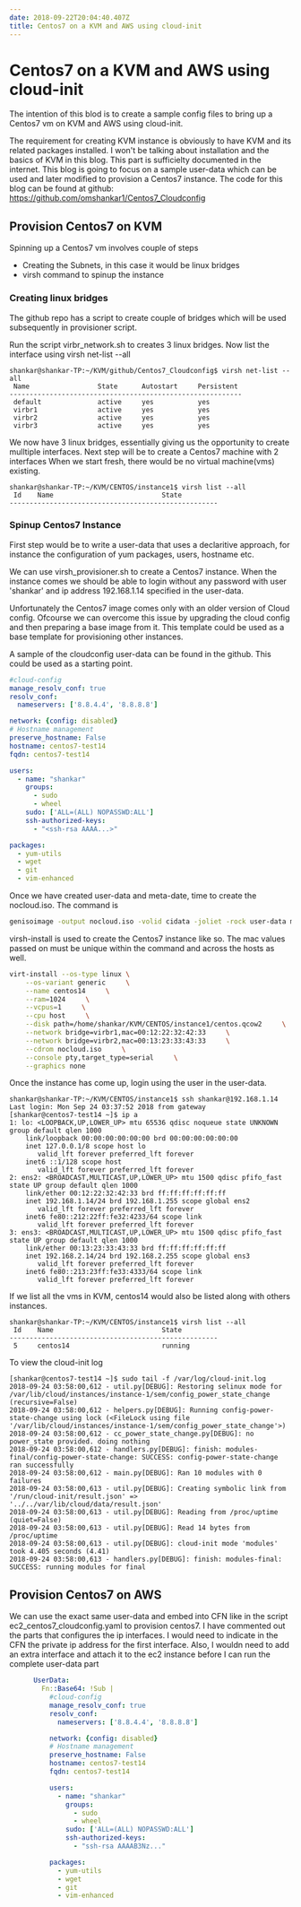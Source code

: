 ```yaml
---
date: 2018-09-22T20:04:40.407Z
title: Centos7 on a KVM and AWS using cloud-init
---
```


# Centos7 on a KVM and AWS using cloud-init


The intention of this blod is to create a sample config files to bring up a Centos7 vm on KVM and AWS using cloud-init. 

The requirement for creating KVM instance is obviously to have KVM and its related packages installed. I won't be talking about installation and the basics of KVM in this blog. This part is sufficielty documented in the internet. 
This blog is going to focus on a sample user-data which can be used and later modified to
provision a Centos7 instance.
The code for this blog can be found at github: https://github.com/omshankar1/Centos7_Cloudconfig

## Provision Centos7 on KVM

Spinning up a Centos7 vm involves couple of steps
- Creating the Subnets, in this case it would be linux bridges
- virsh command to spinup the instance

### Creating linux bridges
The github repo has a script to create couple of bridges which will be used subsequently in provisioner script. 

Run the script virbr_network.sh to creates 3 linux bridges. 
Now list the interface using virsh net-list --all

```console
shankar@shankar-TP:~/KVM/github/Centos7_Cloudconfig$ virsh net-list --all
 Name                 State      Autostart     Persistent
----------------------------------------------------------
 default              active     yes           yes
 virbr1               active     yes           yes
 virbr2               active     yes           yes
 virbr3               active     yes           yes
```

We now have 3 linux bridges, essentially giving us the opportunity to create mulltiple interfaces. Next step will be to create a Centos7 machine with 2 interfaces
When we start fresh, there would be no virtual machine(vms) existing.

```console
shankar@shankar-TP:~/KVM/CENTOS/instance1$ virsh list --all
 Id    Name                           State
----------------------------------------------------
```

### Spinup Centos7 Instance

First step would be to write a user-data that uses a declaritive approach, for instance the configuration of yum packages, users, hostname etc.

We can use virsh_provisioner.sh to create a Centos7 instance. When the instance comes we should be able to login without any password with user 'shankar' and ip address 192.168.1.14 specified in the user-data.

Unfortunately the Centos7 image comes only with an older version of Cloud config. 
Ofcourse we can overcome this issue by upgrading the cloud config and then preparing a base image from it. This template could be used as a base template for provisioning other instances.

A sample of the cloudconfig user-data can be found in the github. This could be used as a starting point. 

```yaml
#cloud-config
manage_resolv_conf: true
resolv_conf:
  nameservers: ['8.8.4.4', '8.8.8.8']

network: {config: disabled}
# Hostname management
preserve_hostname: False
hostname: centos7-test14
fqdn: centos7-test14

users:
  - name: "shankar"
    groups:
      - sudo
      - wheel
    sudo: ['ALL=(ALL) NOPASSWD:ALL']
    ssh-authorized-keys:
      - "<ssh-rsa AAAA...>"

packages:
  - yum-utils
  - wget
  - git
  - vim-enhanced
```

Once we have created user-data and meta-date, time to create the nocloud.iso.
The command is
```bash
genisoimage -output nocloud.iso -volid cidata -joliet -rock user-data meta-data
```

virsh-install is used to create the Centos7 instance like so. The mac values passed on must be unique within the command and across the hosts as well.

```bash
virt-install --os-type linux \
    --os-variant generic     \
    --name centos14     \
    --ram=1024     \
    --vcpus=1     \
    --cpu host     \
    --disk path=/home/shankar/KVM/CENTOS/instance1/centos.qcow2     \
    --network bridge=virbr1,mac=00:12:22:32:42:33     \
    --network bridge=virbr2,mac=00:13:23:33:43:33     \
    --cdrom nocloud.iso     \
    --console pty,target_type=serial     \
    --graphics none
```


Once the instance has come up, login using the user in the user-data.

```console
shankar@shankar-TP:~/KVM/CENTOS/instance1$ ssh shankar@192.168.1.14
Last login: Mon Sep 24 03:37:52 2018 from gateway
[shankar@centos7-test14 ~]$ ip a
1: lo: <LOOPBACK,UP,LOWER_UP> mtu 65536 qdisc noqueue state UNKNOWN group default qlen 1000
    link/loopback 00:00:00:00:00:00 brd 00:00:00:00:00:00
    inet 127.0.0.1/8 scope host lo
       valid_lft forever preferred_lft forever
    inet6 ::1/128 scope host
       valid_lft forever preferred_lft forever
2: ens2: <BROADCAST,MULTICAST,UP,LOWER_UP> mtu 1500 qdisc pfifo_fast state UP group default qlen 1000
    link/ether 00:12:22:32:42:33 brd ff:ff:ff:ff:ff:ff
    inet 192.168.1.14/24 brd 192.168.1.255 scope global ens2
       valid_lft forever preferred_lft forever
    inet6 fe80::212:22ff:fe32:4233/64 scope link
       valid_lft forever preferred_lft forever
3: ens3: <BROADCAST,MULTICAST,UP,LOWER_UP> mtu 1500 qdisc pfifo_fast state UP group default qlen 1000
    link/ether 00:13:23:33:43:33 brd ff:ff:ff:ff:ff:ff
    inet 192.168.2.14/24 brd 192.168.2.255 scope global ens3
       valid_lft forever preferred_lft forever
    inet6 fe80::213:23ff:fe33:4333/64 scope link
       valid_lft forever preferred_lft forever
```

If we list all the vms in KVM, centos14 would also be listed along with others instances.

```console
shankar@shankar-TP:~/KVM/CENTOS/instance1$ virsh list --all
 Id    Name                           State
----------------------------------------------------
 5     centos14                       running
```

To view the cloud-init log

```console
[shankar@centos7-test14 ~]$ sudo tail -f /var/log/cloud-init.log
2018-09-24 03:58:00,612 - util.py[DEBUG]: Restoring selinux mode for /var/lib/cloud/instances/instance-1/sem/config_power_state_change (recursive=False)
2018-09-24 03:58:00,612 - helpers.py[DEBUG]: Running config-power-state-change using lock (<FileLock using file '/var/lib/cloud/instances/instance-1/sem/config_power_state_change'>)
2018-09-24 03:58:00,612 - cc_power_state_change.py[DEBUG]: no power_state provided. doing nothing
2018-09-24 03:58:00,612 - handlers.py[DEBUG]: finish: modules-final/config-power-state-change: SUCCESS: config-power-state-change ran successfully
2018-09-24 03:58:00,612 - main.py[DEBUG]: Ran 10 modules with 0 failures
2018-09-24 03:58:00,613 - util.py[DEBUG]: Creating symbolic link from '/run/cloud-init/result.json' => '../../var/lib/cloud/data/result.json'
2018-09-24 03:58:00,613 - util.py[DEBUG]: Reading from /proc/uptime (quiet=False)
2018-09-24 03:58:00,613 - util.py[DEBUG]: Read 14 bytes from /proc/uptime
2018-09-24 03:58:00,613 - util.py[DEBUG]: cloud-init mode 'modules' took 4.405 seconds (4.41)
2018-09-24 03:58:00,613 - handlers.py[DEBUG]: finish: modules-final: SUCCESS: running modules for final
```

## Provision Centos7 on AWS
We can use the exact same user-data and embed into CFN like in the script ec2_centos7_cloudconfig.yaml to provision centos7. I have commented out the parts that configures the ip interfaces.
I would need to indicate in the CFN the private  ip address for the first interface.
Also, I wouldn need to add an extra interface and attach it to the ec2 instance before I can run the complete user-data part

```yaml
      UserData: 
        Fn::Base64: !Sub |
          #cloud-config
          manage_resolv_conf: true
          resolv_conf:
            nameservers: ['8.8.4.4', '8.8.8.8']

          network: {config: disabled}
          # Hostname management
          preserve_hostname: False
          hostname: centos7-test14
          fqdn: centos7-test14

          users:
            - name: "shankar"
              groups:
                - sudo
                - wheel
              sudo: ['ALL=(ALL) NOPASSWD:ALL']
              ssh-authorized-keys:
                - "ssh-rsa AAAAB3Nz..."

          packages:
            - yum-utils
            - wget
            - git
            - vim-enhanced
```